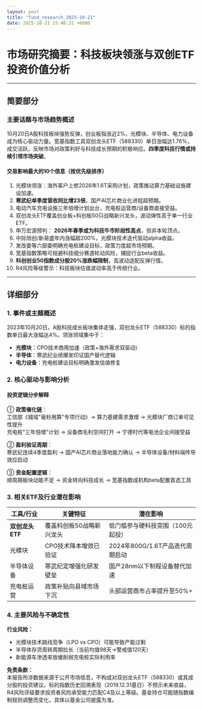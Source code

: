 ```yaml
---
layout: post
title: "fund_research_2025-10-21"
date: 2025-10-21 15:46:31 +0800
---
```


# 市场研究摘要：科技板块领涨与双创ETF投资价值分析

---

## 简要部分
### 主要话题与市场趋势概述
10月20日A股科技板块强势反弹，创业板指涨近2%，光模块、半导体、电力设备成为核心驱动力量。宽基指数工具双创龙头ETF（588330）单日涨幅达1.76%，成交活跃，反映市场对政策利好与科技成长预期的积极响应。**四季度科技行情或持续引领市场突破**。

#### 交易影响最大的10个信息（按优先级排序）
1. 光模块领涨：海外客户上修2026年1.6T采购计划，政策推动算力基础设施建设加速。  
2. **寒武纪单季度营收同比增23倍**，国产AI芯片商业化进程超预期。  
3. 电动汽车充电设施三年倍增计划出台，充电桩运营商/设备商直接受益。  
4. 双创龙头ETF覆盖创业板+科创板50只战略新兴龙头，波动弹性高于单一行业ETF。  
5. 申万宏源预判： **2026年春季或为科技牛市阶段性高点**，但非本轮顶点。  
6. 中际旭创/新易盛年内涨幅超200%，光模块技术迭代驱动alpha收益。  
7. 发改委等六部委明确充电桩建设目标，政策力度超市场预期。  
8. 宽基指数策略可规避科技细分赛道轮动风险，捕捉行业beta收益。  
9. **科创创业50指数成分股20%涨跌幅限制**，高波动适配反弹行情。  
10. R4风险等级警示：科技板块估值波动率高于传统行业。

---

## 详细部分

### 1. 事件或主题概述
2023年10月20日，A股科技成长板块集体走强，双创龙头ETF（588330）标的指数单日最大涨幅达4%。领涨领域集中于：
- **光模块**：CPO技术商用加速（政策+海外需求双驱动）
- **半导体**：寒武纪业绩爆发印证国产替代逻辑
- **电力设备**：充电桩建设目标明确激发估值修复

### 2. 核心驱动与影响分析
#### 投资逻辑分步解释
① **政策催化链**：  
  工信部《城域"毫秒用算"专项行动》→ 算力基建需求激增 → 光模块厂商订单可见性提升  
  充电桩"三年倍增"计划 → 设备商毛利空间打开 → 宁德时代等电池企业间接受益  

② **盈利验证周期**：  
  寒武纪连续4季度盈利 → 国产AI芯片商业落地能力确认 → 半导体设备/材料端传导效应启动  

③ **资金配置逻辑**：  
  顺周期板块动能不足 → 资金转向科技成长 → 宽基指数成机构beta配置首选工具  

### 3. 相关ETF及行业潜在影响
| 工具/行业       | 关键特征                          | 潜在影响                          |
|-----------------|-----------------------------------|-----------------------------------|
| **双创龙头ETF** | 覆盖科创板50战略新兴龙头          | 低门槛参与硬科技突围（100元起投） |
| 光模块          | CPO技术降本增效已验证             | 2024年800G/1.6T产品迭代周期启动   |
| 半导体设备      | 寒武纪定增强化研发壁垒           | 国产28nm以下制程设备替代加速      |
| 充电桩运营      | 政策补贴向县域市场下沉            | 头部运营商市占率提升至50%+        |

### 4. 主要风险与不确定性
**行业风险：**  
- 光模块技术路线竞争（LPO vs CPO）可能导致产能过剩  
- 半导体存货周转周期拉长（当前均值98天→警戒值120天）  
- 新能源车渗透率放缓削弱充电桩实际利用率  

**免责条款：**  
本报告所涉数据来源于公开市场信息，不构成对双创龙头ETF（588330）或其成分股的投资建议。标的指数历史回溯表现（2019.12.31基日）不预示未来收益，R4风险评级要求投资者风险承受能力匹配C4及以上等级。基金持仓可能随指数编制规则调整而变化，具体以基金公司披露为准。
